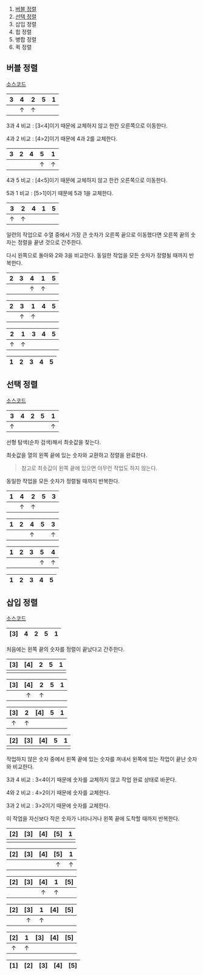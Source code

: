 

1. [버블 정렬](https://github.com/yoojinhee03/TIL/blob/master/%EC%9E%90%EB%A3%8C%EA%B5%AC%EC%A1%B0/%EC%A0%95%EB%A0%AC%20%EC%95%8C%EA%B3%A0%EB%A6%AC%EC%A6%98.md#%EB%B2%84%EB%B8%94-%EC%A0%95%EB%A0%AC)
2. [선택 정렬](https://github.com/yoojinhee03/TIL/blob/master/%EC%9E%90%EB%A3%8C%EA%B5%AC%EC%A1%B0/%EC%A0%95%EB%A0%AC%20%EC%95%8C%EA%B3%A0%EB%A6%AC%EC%A6%98.md#%EC%84%A0%ED%83%9D-%EC%A0%95%EB%A0%AC)
3. 삽입 정렬
4. 힙 정렬
5. 병합 정렬
6. 퀵 정렬

## 버블 정렬

[소스코드](https://github.com/yoojinhee03/TIL/blob/master/%EC%9E%90%EB%A3%8C%EA%B5%AC%EC%A1%B0/SortingAlgorithm/bubble_sort.c)

|  3   |  4   |  2   |  5   |  1   |
| :--: | :--: | :--: | :--: | :--: |
|      |  ↑   |  ↑   |      |      |

3과 4 비교 : [3<4]이기 때문에 교체하지 않고 한칸 오른쪽으로 이동한다.

4과 2 비교 : [4>2]이기 때문에 4과 2를 교체한다.

|  3   |  2   |  4   |  5   |  1   |
| :--: | :--: | :--: | :--: | :--: |
|      |      |      |  ↑   |  ↑   |

4과 5 비교 : [4<5]이기 때문에 교체하지 않고 한칸 오른쪽으로 이동한다.

5과 1 비교 : [5>1]이기 때문에 5과 1을 교체한다.

|  3   |  2   |  4   |  1   |  5   |
| :--: | :--: | :--: | :--: | :--: |
|  ↑   |  ↑   |      |      |      |

일련의 작업으로 수열 중에서 가장 큰 숫자가 오른쪽 끝으로 이동했다면 오른쪽 끝의 숫자는 정렬을 끝낸 것으로 간주한다.

다시 왼쪽으로 돌아와 2와 3을 비교한다. 동일한 작업을 모든 숫자가 정렬될 때까지 반복한다.

|  2   |  3   |  4   |  1   |  5   |
| :--: | :--: | :--: | :--: | :--: |
|      |      |  ↑   |  ↑   |      |

|  2   |  3   |  1   |  4   |  5   |
| :--: | :--: | :--: | :--: | :--: |
|      |  ↑   |  ↑   |      |      |

|  2   |  1   |  3   |  4   |  5   |
| :--: | :--: | :--: | :--: | :--: |
|  ↑   |  ↑   |      |      |      |

|  1   |  2   |  3   |  4   |  5   |
| :--: | :--: | :--: | :--: | :--: |




## 선택 정렬

[소스코드](https://github.com/yoojinhee03/TIL/blob/master/%EC%9E%90%EB%A3%8C%EA%B5%AC%EC%A1%B0/SortingAlgorithm/selection_sort.c)

|  3   |  4   |  2   |  5   |  1   |
| :--: | :--: | :--: | :--: | :--: |
|  ↑   |      |      |      |  ↑   |

선형 탐색(순차 검색)해서 최솟값을 찾는다.

최솟값을 열의 왼쪽 끝에 있는 숫자와 교환하고 정렬을 완료한다.

> 참고로 최솟값이 왼쪽 끝에 있으면 아무런 작업도 하지 않는다.

동일한 작업을 모든 숫자가 정렬될 때까지 반복한다.

|  1   |  4   |  2   |  5   |  3   |
| :--: | :--: | :--: | :--: | :--: |
|      |  ↑   |  ↑   |      |      |



|  1   |  2   |  4   |  5   |  3   |
| :--: | :--: | :--: | :--: | :--: |
|      |      |  ↑   |      |  ↑   |

|  1   |  2   |  3   |  5   |  4   |
| :--: | :--: | :--: | :--: | :--: |
|      |      |      |  ↑   |  ↑   |

|  1   |  2   |  3   |  4   |  5   |
| :--: | :--: | :--: | :--: | :--: |

## 삽입 정렬

[소스코드](https://github.com/yoojinhee03/TIL/blob/master/%EC%9E%90%EB%A3%8C%EA%B5%AC%EC%A1%B0/SortingAlgorithm/insertion_sort.c)

|  [3]   |  4   |  2   |  5   |  1   |
| :--: | :--: | :--: | :--: | :--: |

처음에는 왼쪽 끝의 숫자를 정렬이 끝났다고 간주한다.

| [3]  | [4]  |  2   |  5   |  1   |
| :--: | :--: | :--: | :--: | :--: |
|      |      |      |      |      |

| [3]  | [4]  |  2   |  5   |  1   |
| :--: | :--: | :--: | :--: | :--: |
|      |  ↑   |  ↑   |      |      |

| [3]  |  2   | [4]  |  5   |  1   |
| :--: | :--: | :--: | :--: | :--: |
|  ↑   |  ↑   |      |      |      |

| [2]  | [3]  | [4]  |  5   |  1   |
| :--: | :--: | :--: | :--: | :--: |
|      |      |      |      |      |

작업하지 않은 숫자 중에서 왼쪽 끝에 있는 숫자를 꺼내서 왼쪽에 있는 작업이 끝난 숫자와 비교한다.

3과 4 비교 : 3<4이기 때문에 숫자를 교체하지 않고 작업 완료 상태로 바꾼다.

4와 2 비교 : 4>2이기 때문에 숫자를 교체한다.

3과 2 비교 : 3>2이기 때문에 숫자를 교체한다.

이 작업을 자신보다 작은 숫자가 나타나거나 왼쪽 끝에 도착할 때까지 반복한다.

| [2]  | [3]  | [4]  | [5]  |  1   |
| :--: | :--: | :--: | :--: | :--: |
|      |      |      |      |      |

| [2]  | [3]  | [4]  | [5]  |  1   |
| :--: | :--: | :--: | :--: | :--: |
|      |      |      |  ↑   |  ↑   |

| [2]  | [3]  | [4]  |  1   | [5]  |
| :--: | :--: | :--: | :--: | :--: |
|      |      |  ↑   |  ↑   |      |

| [2]  | [3]  |  1   | [4]  | [5]  |
| :--: | :--: | :--: | :--: | :--: |
|      |  ↑   |  ↑   |      |      |

| [2]  |  1   | [3]  | [4]  | [5]  |
| :--: | :--: | :--: | :--: | :--: |
|  ↑   |  ↑   |      |      |      |

|  [1]   |  [2]   |  [3]   |  [4]   |  [5]   |
| :--: | :--: | :--: | :--: | :--: |